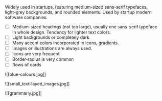 Widely used in startups, featuring medium-sized sans-serif
typefaces, light-grey backgrounds, and rounded elements. Used by startup modern software companies. 
- [ ] Medium-sized headings (not too large), usually one sans-serif typeface in whole design. Tendency for lighter text colors. 
- [ ] Light backgrounds or completely dark.
- [ ] Many accent colors incorporated in icons, gradients. 
- [ ] Images or illustrations are always used.
- [ ] Icons are very frequent
- [ ] Border-radius is very common
- [ ] Rows of cards

![[blue-colours.jpg]]

![[small_text-layed_images.jpg]]


![[grammarly.jpg]]